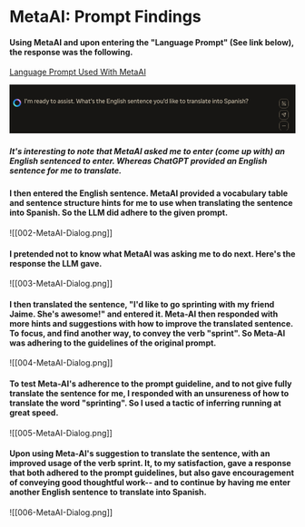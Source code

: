 # MetaAI: Prompt Findings

#### Using MetaAI and upon entering the "Language Prompt" (See link below), the response was the following.  

[Language Prompt Used With MetaAI](/sentence-constructor/meta-ai/prompt.md)

![MetaAI Screenshot](./pics/001-MetaAI.png)

##### It's interesting to note that MetaAI asked me to enter (come up with) an English sentenced to enter. Whereas ChatGPT provided an English sentence for me to translate. 

#### I then entered the English sentence. MetaAI provided a vocabulary table and sentence structure hints for me to use when translating the sentence into Spanish. So the LLM did adhere to the given prompt.


![[002-MetaAI-Dialog.png]]

#### I pretended not to know what MetaAI was asking me to do next. Here's the response the LLM gave.




![[003-MetaAI-Dialog.png]]
#### I then translated the sentence, "I'd like to go sprinting with my friend Jaime. She's awesome!" and entered it. Meta-AI then responded with more hints and suggestions with how to improve the translated sentence. To focus, and find another way, to convey the verb "sprint". So Meta-AI was adhering to the guidelines of the original prompt.

![[004-MetaAI-Dialog.png]]

#### To test Meta-AI's adherence to the prompt guideline, and to not give fully translate the sentence for me, I responded with an unsureness of how to translate the word "sprinting". So  I used a tactic of inferring running at great speed.


![[005-MetaAI-Dialog.png]]

#### Upon using Meta-AI's suggestion to translate the sentence, with an improved usage of the verb sprint. It, to my satisfaction, gave a response that both adhered to the prompt guidelines, but also gave encouragement of conveying good thoughtful work-- and to continue by having me enter another English sentence to translate into Spanish.



![[006-MetaAI-Dialog.png]]

